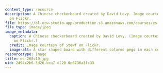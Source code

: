 ```yaml
---
content_type: resource
description: A Chinese checkerboard created by David Levy. Image courtesy of Stewf
  on Flickr.
file: https://ol-ocw-studio-app-production.s3.amazonaws.com/courses/es-268-the-mathematics-in-toys-and-games-spring-2010/2d94c2b65d26bea7d2206e6736a3fc33_es-268s10.jpg
file_type: image/jpeg
image_metadata:
  caption: A Chinese checkerboard created by David Levy. (Image courtesy of [Stewf](http://www.flickr.com/photos/stewf/188635418/)
    on Flickr.)
  credit: Image courtesy of Stewf on Flickr.
  image-alt: A star shaped board with different colored pegs in each corner.
resourcetype: Image
title: es-268s10.jpg
uid: 2d94c2b6-5d26-bea7-d220-6e6736a3fc33
---
```

